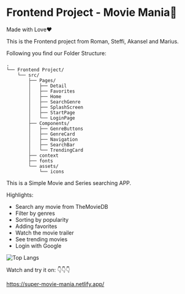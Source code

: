 # Frontend Project - Movie Mania🍿

Made with Love❤️

This is the Frontend project from Roman, Steffi, Akansel and Marius.

Following you find our Folder Structure:

````
.
└── Frontend Project/
    └── src/
        ├── Pages/
        │   ├── Detail
        │   ├── Favorites
        │   ├── Home
        │   ├── SearchGenre
        │   ├── SplashScreen
        │   ├── StartPage
        │   └── LoginPage
        ├── Components/
        │   ├── GenreButtons
        │   ├── GenreCard
        │   ├── Navigation
        │   ├── SearchBar
        │   └── TrendingCard
        ├── context
        ├── fonts
        └── assets/
            └── icons
````            
            
This is a Simple Movie and Series searching APP.

Highlights:
  - Search any movie from TheMovieDB
  - Filter by genres
  - Sorting by popularity 
  - Adding favorites
  - Watch the movie trailer
  - See trending movies
  - Login with Google

 ![Top Langs](https://github-readme-stats.vercel.app/api/top-langs/?username=mariuselting&hide=javascript,css,scss,html&theme=tokyonight)


Watch and try it on: 👇👇👇

https://super-movie-mania.netlify.app/
